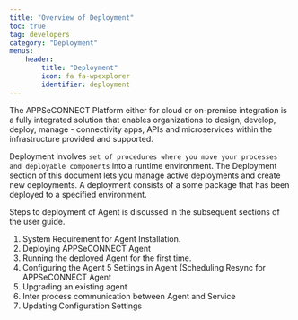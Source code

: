```yaml
---
title: "Overview of Deployment"
toc: true
tag: developers
category: "Deployment"
menus: 
    header:
        title: "Deployment"
        icon: fa fa-wpexplorer
        identifier: deployment               
---
```


The APPSeCONNECT Platform either for cloud or on-premise integration is a fully integrated solution that enables 
organizations to design, develop, deploy, manage - connectivity apps, APIs and microservices within 
the infrastructure provided and supported.

Deployment involves `set of procedures where you move your processes and deployable components` into a runtime environment. 
The Deployment section of this document lets you manage active deployments and create new deployments. 
A deployment consists of a some package that has been deployed to a specified environment.

Steps to deployment of Agent is discussed in the subsequent sections of the user guide.

1. System Requirement for Agent Installation. 
2. Deploying APPSeCONNECT Agent
2. Running the deployed Agent for the first time.
4. Configuring the Agent
5  Settings in Agent (Scheduling Resync for APPSeCONNECT Agent
3. Upgrading an existing agent
4. Inter process communication between Agent and Service
5. Updating Configuration Settings

